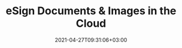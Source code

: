 ---
############################# Static ############################
layout: "product"
date: 2021-04-27T09:31:06+03:00
draft: false

############################# Head ############################
head_title: "Electronic Signature Cloud SDKs & REST API"
head_description: "Secure your business documents in digital space through Electronic Signature REST API. Apply digital signatures, stamps & signatures of various types"

############################# Header ############################
title: "eSign Documents & Images in the Cloud"
description: "Secure your business documents in digital space through Electronic Signature REST API. Apply digital signatures, stamps & signatures of various types"

############################# APIs ###############################
apis:
  enable: true

  api:
    # api loop
    - title: "GroupDocs.Signature Cloud SDKs Include"
      
      api_product:
        # api_product loop
        - link: "/signature/curl/"
          img_alt: "GroupDocs.Signature Cloud for cURL"
          image: "/sdk/272x272/groupdocs_signature-for-curl.webp"
          product: "GroupDocs.Signature"
          platform: "cURL"
          content: "Use cURL to call our cloud based e-Signature REST API. Run it everywhere, on any language or platform."

        # api_product loop
        - link: "/signature/net/"
          img_alt: "GroupDocs.Signature Cloud SDK for .NET"
          image: "/sdk/272x272/groupdocs_signature-for-net.webp"
          product: "GroupDocs.Signature"
          platform: "Cloud SDK for .NET"
          content: ".NET SDK to easily add electronic signature features like adding, verifying and searching signatures in a document."

          # api_product loop
        - link: "/signature/java/"
          img_alt: "GroupDocs.Signature Cloud SDK for Java"
          image: "/sdk/272x272/groupdocs_signature-for-java.webp"
          product: "GroupDocs.Signature"
          platform: "Cloud SDK for Java"
          content: "Add the capability to add digital signature and various electronic signatures on document formats using our Java SDK."

    # api loop
    - api_product:
        # api_product loop
        - link: "/signature/php/"
          img_alt: "GroupDocs.Signature Cloud SDK for PHP"
          image: "/sdk/272x272/groupdocs_signature-for-php.webp"
          product: "GroupDocs.Signature"
          platform: "Cloud SDK for PHP"
          content: "Easily incorporate e-Signature features in your PHP applications. Supports a wide range of formats including Office, images and more."

        # api_product loop
        - link: "/signature/python/"
          img_alt: "GroupDocs.Signature Cloud SDK for Python"
          image: "/sdk/272x272/groupdocs_signature-for-python.webp"
          product: "GroupDocs.Signature"
          platform: "Cloud SDK for Python"
          content: "Python SDK to apply digital signatures on numerous document formats."

          
          # api_product loop
        - link: "/signature/ruby/"
          img_alt: "GroupDocs.Signature Cloud SDK for Ruby"
          image: "/sdk/272x272/groupdocs_signature-for-ruby.webp"
          product: "GroupDocs.Signature"
          platform: "Cloud SDK for Ruby"
          content: "Ruby Cloud SDK to add eSignatures to supported document formats."


    # api loop
    - api_product:
        # api_product loop
        - link: "/signature/nodejs/"
          img_alt: "GroupDocs.Signature Cloud SDK for Node.js"
          image: "/sdk/272x272/groupdocs_signature-for-node.webp"
          product: "GroupDocs.Signature"
          platform: "Cloud SDK for Node.js"
          content: "SDK for Node.js to boost your applications with our cloud based document e-Sign API."

        # api_product loop
        - link: "/signature/android/"
          img_alt: "GroupDocs.Signature Cloud SDK for Android"
          image: "/sdk/272x272/groupdocs_signature-for-android.webp"
          product: "GroupDocs.Signature"
          platform: "Cloud SDK for Android"
          content: "Android Cloud SDK to eSign documents fast and secure in your applications."

       

    

############################# Back to top ###############################
back_to_top:
  enable: true
---